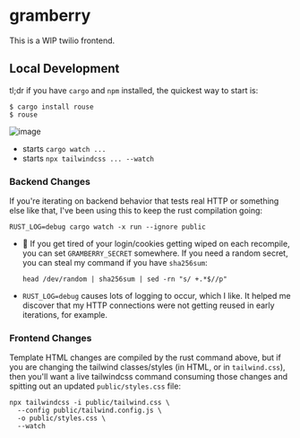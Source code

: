 # gramberry

This is a WIP twilio frontend.

## Local Development

tl;dr if you have `cargo` and `npm` installed, the quickest way to start is:
```shell
$ cargo install rouse
$ rouse
```
![image](https://user-images.githubusercontent.com/137793/194452762-925717ec-2485-4581-b80c-f7ac8898272b.png)

- starts `cargo watch ...`
- starts `npx tailwindcss ... --watch`

### Backend Changes

If you're iterating on backend behavior that tests
real HTTP or something else like that, I've been
using this to keep the rust compilation going:

```shell
RUST_LOG=debug cargo watch -x run --ignore public
```

- :notebook: If you get tired of your login/cookies getting wiped
  on each recompile, you can set `GRAMBERRY_SECRET` somewhere.
  If you need a random secret, you can steal my command if you have
  `sha256sum`:
  ```
  head /dev/random | sha256sum | sed -rn "s/ +.*$//p"
  ```
- `RUST_LOG=debug` causes lots of logging to occur, which I like.
  It helped me discover that my HTTP connections were not getting
  reused in early iterations, for example.

### Frontend Changes

Template HTML changes are compiled by the rust command above,
but if you are changing the tailwind classes/styles (in HTML,
or in `tailwind.css`), then you'll want a live tailwindcss command
consuming those changes and spitting out an updated `public/styles.css`
file:

```shell
npx tailwindcss -i public/tailwind.css \
  --config public/tailwind.config.js \
  -o public/styles.css \
  --watch
```
